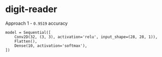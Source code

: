# digit-reader

Approach 1 - `0.9519` accuracy
```
model = Sequential([
    Conv2D(32, (3, 3), activation='relu', input_shape=(28, 28, 1)),
    Flatten(),
    Dense(10, activation='softmax'),
])
```